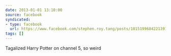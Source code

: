 ```yaml
---
date: 2013-01-01 13:10:00
source: facebook
syndicated:
- type: facebook
  url: https://www.facebook.com/stephen.roy.tang/posts/10151996842213912
tags: []
---
```


Tagalized Harry Potter on channel 5, so weird